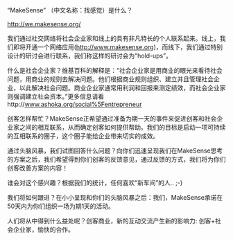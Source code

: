 “MakeSense” （中文名称：找感觉）是什么？

http://we.makesense.org/

我们通过社交网络将社会企业家和线上的具有非凡特长的个人联系起来。线上，我们即将开通一个网络应用(http://www.makesense.org)，而线下，我们通过特别设计的研讨会进行联系，我们称这样的研讨会为“hold-ups”。

什么是社会企业家？维基百科的解释是：“社会企业家是用商业的眼光来看待社会问题，用商业的规则去解决问题。他们根据商业规则组织、建立并且管理社会企业，以此解决社会问题。商业企业家通常用利润和回报来测定绩效，而社会企业家则强调建立社会资本。”更多信息请看http://www.ashoka.org/social%5Fentrepreneur

创客怎样帮忙？MakeSense正希望通过准备为期一天的事件来促进创客和社会企业家之间的相互联系，从而确定创客如何提供帮助。我们的目标是启动一项可持续的互相联系的圈子，这个圈子能给企业带来切实的成效。

通过头脑风暴，我们试图回答什么问题？向你们迅速呈现我们在MakeSense思考的方案之后，我们希望得到你们创客的反馈意见，通过反馈的方式，我们将为你们创客改善方案的内容！

谁会对这个感兴趣？根据我们的统计，任何喜欢“新车间”的人.. ;-) 

我们将如何跟进？在小小呈现和你们的头脑风暴之后：我们，MakeSense承诺在50天内为你们组织一场为期1天的活动。

人们将从中得到什么益处呢？创客商业，新的互动交流产生新的影响力: 创客+社会企业家，愉快的合作。